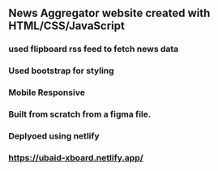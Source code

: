 ## News Aggregator website created with HTML/CSS/JavaScript
### used flipboard rss feed to fetch news data
### Used bootstrap for styling
### Mobile Responsive
### Built from scratch from a figma file.
### Deplyoed using netlify
### https://ubaid-xboard.netlify.app/
